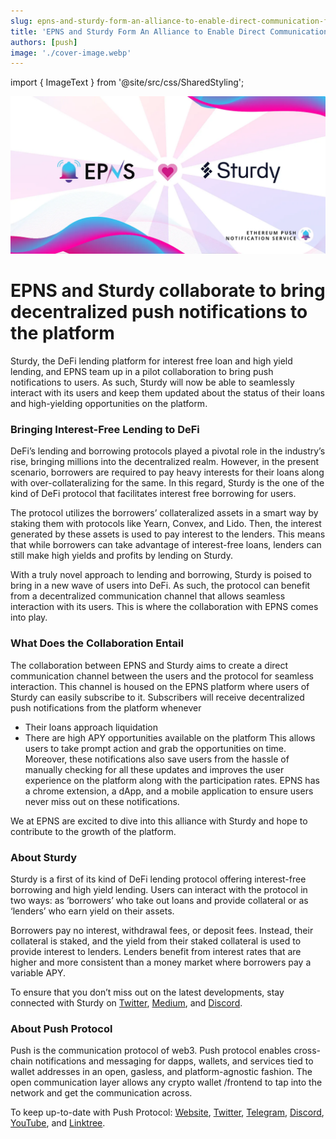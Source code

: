 ```yaml
---
slug: epns-and-sturdy-form-an-alliance-to-enable-direct-communication-for-users
title: 'EPNS and Sturdy Form An Alliance to Enable Direct Communication for Users'
authors: [push]
image: './cover-image.webp'
---
```

import { ImageText } from '@site/src/css/SharedStyling';

![Cover Image of EPNS and Sturdy Form An Alliance to Enable Direct Communication for Users](./cover-image.webp)

<!--customheaderpoint-->
# EPNS and Sturdy collaborate to bring decentralized push notifications to the platform

Sturdy, the DeFi lending platform for interest free loan and high yield lending, and EPNS team up in a pilot collaboration to bring push notifications to users. As such, Sturdy will now be able to seamlessly interact with its users and keep them updated about the status of their loans and high-yielding opportunities on the platform.

<!--truncate-->

### Bringing Interest-Free Lending to DeFi
DeFi’s lending and borrowing protocols played a pivotal role in the industry’s rise, bringing millions into the decentralized realm. However, in the present scenario, borrowers are required to pay heavy interests for their loans along with over-collateralizing for the same. In this regard, Sturdy is the one of the kind of DeFi protocol that facilitates interest free borrowing for users.

The protocol utilizes the borrowers’ collateralized assets in a smart way by staking them with protocols like Yearn, Convex, and Lido. Then, the interest generated by these assets is used to pay interest to the lenders. This means that while borrowers can take advantage of interest-free loans, lenders can still make high yields and profits by lending on Sturdy.

With a truly novel approach to lending and borrowing, Sturdy is poised to bring in a new wave of users into DeFi. As such, the protocol can benefit from a decentralized communication channel that allows seamless interaction with its users. This is where the collaboration with EPNS comes into play.

### What Does the Collaboration Entail
The collaboration between EPNS and Sturdy aims to create a direct communication channel between the users and the protocol for seamless interaction. This channel is housed on the EPNS platform where users of Sturdy can easily subscribe to it. Subscribers will receive decentralized push notifications from the platform whenever

- Their loans approach liquidation
- There are high APY opportunities available on the platform
This allows users to take prompt action and grab the opportunities on time. Moreover, these notifications also save users from the hassle of manually checking for all these updates and improves the user experience on the platform along with the participation rates. EPNS has a chrome extension, a dApp, and a mobile application to ensure users never miss out on these notifications.

We at EPNS are excited to dive into this alliance with Sturdy and hope to contribute to the growth of the platform.

### About Sturdy
Sturdy is a first of its kind of DeFi lending protocol offering interest-free borrowing and high yield lending. Users can interact with the protocol in two ways: as ‘borrowers’ who take out loans and provide collateral or as ‘lenders’ who earn yield on their assets.

Borrowers pay no interest, withdrawal fees, or deposit fees. Instead, their collateral is staked, and the yield from their staked collateral is used to provide interest to lenders. Lenders benefit from interest rates that are higher and more consistent than a money market where borrowers pay a variable APY.

To ensure that you don’t miss out on the latest developments, stay connected with Sturdy on [Twitter](https://twitter.com/SturdyFinance), [Medium](https://sturdyfinance.medium.com/), and [Discord](https://discord.gg/tRVHp6Vx5N).


### About Push Protocol

Push is the communication protocol of web3. Push protocol enables cross-chain notifications and messaging for dapps, wallets, and services tied to wallet addresses in an open, gasless, and platform-agnostic fashion. The open communication layer allows any crypto wallet /frontend to tap into the network and get the communication across.

To keep up-to-date with Push Protocol: [Website](https://push.org/), [Twitter](https://twitter.com/pushprotocol), [Telegram](https://t.me/epnsproject), [Discord](https://discord.gg/pushprotocol), [YouTube](https://www.youtube.com/c/EthereumPushNotificationService), and [Linktree](https://linktr.ee/pushprotocol).